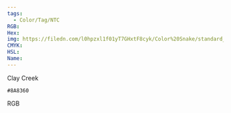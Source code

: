 ```yaml
---
tags:
  - Color/Tag/NTC
RGB:
Hex:
img: https://filedn.com/l0hpzxl1f01yT7GHxtF8cyk/Color%20Snake/standard_csv_to_svg/8A8360.svg
CMYK:
HSL:
Name:
---
```

Clay Creek
```palette
#8A8360
```
RGB
